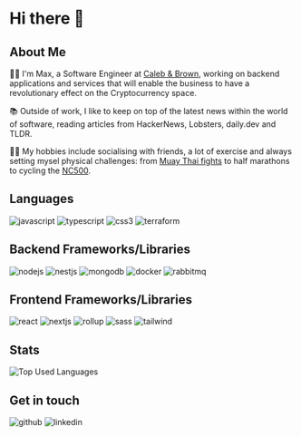 # Hi there 👋

## About Me
👨‍💻 I'm Max, a Software Engineer at [Caleb & Brown](https://www.calebandbrown.com/), working on backend applications and services that will enable the business to have a revolutionary effect on the Cryptocurrency space.

📚 Outside of work, I like to keep on top of the latest news within the world of software, reading articles from HackerNews, Lobsters, daily.dev and TLDR.

🏃‍♂️ My hobbies include socialising with friends, a lot of exercise and always setting mysel physical challenges: from [Muay Thai fights](https://www.youtube.com/watch?v=7igLgJUmsng&t=181s) to half marathons to cycling the [NC500](https://www.northcoast500.com/).

## Languages
![javascript](https://img.shields.io/badge/JavaScript-F7DF1E?style=for-the-badge&logo=JavaScript&logoColor=white)
![typescript](https://img.shields.io/badge/TypeScript-3178C6?style=for-the-badge&logo=TypeScript&logoColor=white)
![css3](https://img.shields.io/badge/CSS3-1572B6?style=for-the-badge&logo=CSS3&logoColor=white)
![terraform](https://img.shields.io/badge/Terraform-7B42BC?style=for-the-badge&logo=Terraform&logoColor=white)

## Backend Frameworks/Libraries
![nodejs](https://img.shields.io/badge/Node.js-339933?style=for-the-badge&logo=Node.js&logoColor=white)
![nestjs](https://img.shields.io/badge/NestJS-E0234E?style=for-the-badge&logo=NestJS&logoColor=white)
![mongodb](https://img.shields.io/badge/MongoDB-47A248?style=for-the-badge&logo=MongoDB&logoColor=white)
![docker](https://img.shields.io/badge/Docker-2496ED?style=for-the-badge&logo=Docker&logoColor=white)
![rabbitmq](https://img.shields.io/badge/RabbitMQ-FF6600?style=for-the-badge&logo=RabbitMQ&logoColor=white)

## Frontend Frameworks/Libraries
![react](https://img.shields.io/badge/React-61DAFB?style=for-the-badge&logo=React&logoColor=white)
![nextjs](https://img.shields.io/badge/Next.js-000000?style=for-the-badge&logo=Next.js&logoColor=white)
![rollup](https://img.shields.io/badge/Rollup-EC4A3F?style=for-the-badge&logo=rollup.js&logoColor=white)
![sass](https://img.shields.io/badge/Sass-CC6699?style=for-the-badge&logo=Sass&logoColor=white)
![tailwind](https://img.shields.io/badge/Tailwind-06B6D4?style=for-the-badge&logo=Tailwind&logoColor=white)

## Stats
![Top Used Languages](https://github-readme-stats.vercel.app/api/top-langs/?username=mdeburnay)

## Get in touch
![github](https://img.shields.io/badge/GitHub-000000?style=for-the-badge&logo=GitHub&logoColor=white)
![linkedin](https://img.shields.io/badge/LinkedIn-0A66C2?style=for-the-badge&logo=LinkedIn&logoColor=white)
